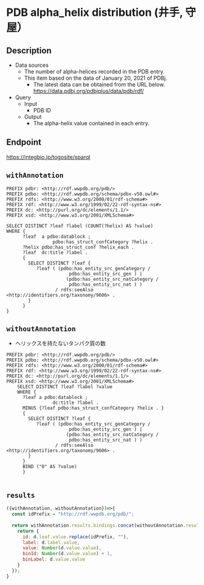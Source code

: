 # PDB alpha_helix distribution (井手, 守屋）

## Description

- Data sources
    - The number of alpha-helices recorded in the PDB entry.
    - This item based on the data of January 20, 2021 of PDBj. 
        - The latest data can be obtained from the URL below. https://data.pdbj.org/pdbjplus/data/pdb/rdf/
- Query
    - Input
        - PDB ID
    - Output
        - The alpha-helix value contained in each entry.

## Endpoint

https://integbio.jp/togosite/sparql

## `withAnnotation`

```sparql
PREFIX pdbr: <http://rdf.wwpdb.org/pdb/>
PREFIX pdbo: <http://rdf.wwpdb.org/schema/pdbx-v50.owl#>
PREFIX rdfs: <http://www.w3.org/2000/01/rdf-schema#>
PREFIX rdf: <http://www.w3.org/1999/02/22-rdf-syntax-ns#>
PREFIX dc: <http://purl.org/dc/elements/1.1/>
PREFIX xsd: <http://www.w3.org/2001/XMLSchema#>

SELECT DISTINCT ?leaf ?label (COUNT(?helix) AS ?value) 
WHERE {
      ?leaf  a pdbo:datablock ;
                 pdbo:has_struct_confCategory ?helix .
      ?helix pdbo:has_struct_conf ?helix_each .
      ?leaf  dc:title ?label .  
      {
        SELECT DISTINCT ?leaf {
           ?leaf ( (pdbo:has_entity_src_genCategory /
                       pdbo:has_entity_src_gen ) | 
                      (pdbo:has_entity_src_natCategory /
                       pdbo:has_entity_src_nat ) )
                  / rdfs:seeAlso <http://identifiers.org/taxonomy/9606> .  
        }
      }
}
```

## `withoutAnnotation`
- ヘリックスを持たないタンパク質の数
```sparql
PREFIX pdbr: <http://rdf.wwpdb.org/pdb/>
PREFIX pdbo: <http://rdf.wwpdb.org/schema/pdbx-v50.owl#>
PREFIX rdfs: <http://www.w3.org/2000/01/rdf-schema#>
PREFIX rdf: <http://www.w3.org/1999/02/22-rdf-syntax-ns#>
PREFIX dc: <http://purl.org/dc/elements/1.1/>
PREFIX xsd: <http://www.w3.org/2001/XMLSchema#> 
    SELECT DISTINCT ?leaf ?label ?value
    WHERE {
      ?leaf a pdbo:datablock ;
                 dc:title ?label .
      MINUS {?leaf pdbo:has_struct_confCategory ?helix . }
      {
        SELECT DISTINCT ?leaf {
           ?leaf ( (pdbo:has_entity_src_genCategory /
                       pdbo:has_entity_src_gen ) | 
                      (pdbo:has_entity_src_natCategory /
                       pdbo:has_entity_src_nat ) )
                  / rdfs:seeAlso <http://identifiers.org/taxonomy/9606> .  
        }
      }
      BIND ("0" AS ?value)
      }


```

## `results`

```javascript
({withAnnotation, withoutAnnotation})=>{
  const idPrefix = "http://rdf.wwpdb.org/pdb/";
  
  return withAnnotation.results.bindings.concat(withoutAnnotation.results.bindings).map(d => {
    return {
      id: d.leaf.value.replace(idPrefix, ""),
      label: d.label.value,
      value: Number(d.value.value),
      binId: Number(d.value.value) + 1,
      binLabel: d.value.value
    }
  });
}
```
